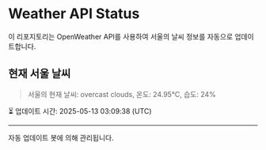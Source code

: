 
# Weather API Status

이 리포지토리는 OpenWeather API를 사용하여 서울의 날씨 정보를 자동으로 업데이트합니다.

## 현재 서울 날씨
> 서울의 현재 날씨: overcast clouds, 온도: 24.95°C, 습도: 24%

⏳ 업데이트 시간: 2025-05-13 03:09:38 (UTC)

---
자동 업데이트 봇에 의해 관리됩니다.
